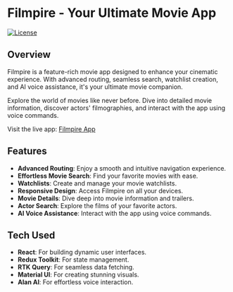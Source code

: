 # Filmpire - Your Ultimate Movie App
[![License](https://img.shields.io/badge/License-MIT-blue.svg)](LICENSE)


## Overview

Filmpire is a feature-rich movie app designed to enhance your cinematic experience. With advanced routing, seamless search, watchlist creation, and AI voice assistance, it's your ultimate movie companion.

Explore the world of movies like never before. Dive into detailed movie information, discover actors' filmographies, and interact with the app using voice commands.

Visit the live app: [Filmpire App](https://filmpire-zaitoun.netlify.app/)

## Features

- **Advanced Routing**: Enjoy a smooth and intuitive navigation experience.
- **Effortless Movie Search**: Find your favorite movies with ease.
- **Watchlists**: Create and manage your movie watchlists.
- **Responsive Design**: Access Filmpire on all your devices.
- **Movie Details**: Dive deep into movie information and trailers.
- **Actor Search**: Explore the films of your favorite actors.
- **AI Voice Assistance**: Interact with the app using voice commands.

## Tech Used

- **React**: For building dynamic user interfaces.
- **Redux Toolkit**: For state management.
- **RTK Query**: For seamless data fetching.
- **Material UI**: For creating stunning visuals.
- **Alan AI**: For effortless voice interaction.

